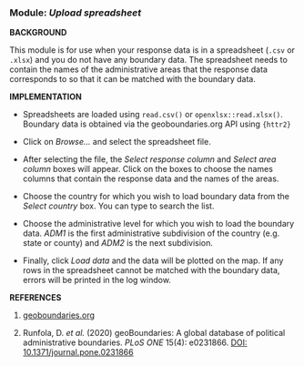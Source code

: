 ### **Module:** ***Upload spreadsheet***

**BACKGROUND**

This module is for use when your response data is in a spreadsheet (`.csv` or `.xlsx`) and you do not have any boundary data. The spreadsheet needs to contain the names of the administrative areas that the response data corresponds to so that it can be matched with the boundary data.

**IMPLEMENTATION**

- Spreadsheets are loaded using `read.csv()` or `openxlsx::read.xlsx()`. Boundary data is obtained via the geoboundaries.org API using `{httr2}`

- Click on *Browse...* and select the spreadsheet file.

- After selecting the file, the *Select response column* and *Select area column* boxes will appear. Click on the boxes to choose the names columns that contain the response data and the names of the areas.

- Choose the country for which you wish to load boundary data from the *Select country* box. You can type to search the list.
 
- Choose the administrative level for which you wish to load the boundary data. *ADM1* is the first administrative subdivision of the country (e.g. state or county) and *ADM2* is the next subdivision.

- Finally, click *Load data* and the data will be plotted on the map. If any rows in the spreadsheet cannot be matched with the boundary data, errors will be printed in the log window.

**REFERENCES**

1. <a href="https://www.geoboundaries.org/" target="_blank">geoboundaries.org</a>

2. Runfola, D. *et al.* (2020) geoBoundaries: A global database of political administrative boundaries. *PLoS ONE* 15(4): e0231866. <a href="https://doi.org/10.1371/journal.pone.0231866" target="_blank">DOI: 10.1371/journal.pone.0231866</a>
